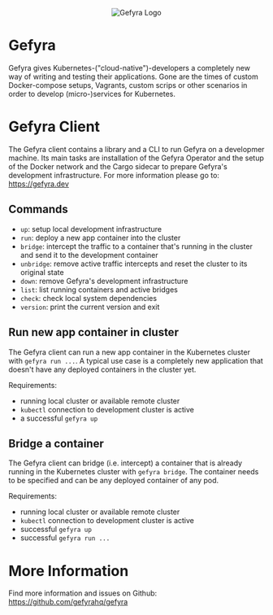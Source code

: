 <p align="center">
  <img src="https://github.com/Schille/gefyra/raw/main/docs/static/img/logo.png" alt="Gefyra Logo"/>
</p>

# Gefyra
Gefyra gives Kubernetes-("cloud-native")-developers a completely new way of writing and testing their applications. 
Gone are the times of custom Docker-compose setups, Vagrants, custom scrips or other scenarios in order to develop (micro-)services
for Kubernetes.  

# Gefyra Client
The Gefyra client contains a library and a CLI to run Gefyra on a developmer machine. Its main tasks are installation of
the Gefyra Operator and the setup of the Docker network and the Cargo sidecar to prepare Gefyra's development 
infrastructure. For more information please go to: https://gefyra.dev

## Commands
- `up`: setup local development infrastructure
- `run`: deploy a new app container into the cluster
- `bridge`: intercept the traffic to a container that's running in the cluster and send it to the development container
- `unbridge`: remove active traffic intercepts and reset the cluster to its original state
- `down`: remove Gefyra's development infrastructure
- `list`: list running containers and active bridges
- `check`: check local system dependencies 
- `version`: print the current version and exit

## Run new app container in cluster
The Gefyra client can run a new app container in the Kubernetes cluster with `gefyra run ...`. 
A typical use case is a completely new application that doesn't have any deployed containers in the cluster yet.

Requirements:
- running local cluster or available remote cluster
- `kubectl` connection to development cluster is active
- a successful `gefyra up`

## Bridge a container
The Gefyra client can bridge (i.e. intercept) a container that is already running in the Kubernetes cluster with `gefyra bridge`.
The container needs to be specified and can be any deployed container of any pod.

Requirements:
- running local cluster or available remote cluster
- `kubectl` connection to development cluster is active
- successful `gefyra up`
- successful `gefyra run ...`

# More Information
Find more information and issues on Github: https://github.com/gefyrahq/gefyra